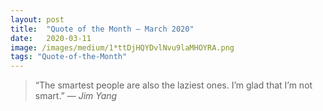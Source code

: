 ```yaml
---
layout:	post
title:	"Quote of the Month — March 2020"
date:	2020-03-11
image: /images/medium/1*ttDjHQYDvlNvu9laMHOYRA.png
tags: "Quote-of-the-Month"
---
```


> “The smartest people are also the laziest ones. I’m glad that I’m not smart.”
> — *Jim Yang* 